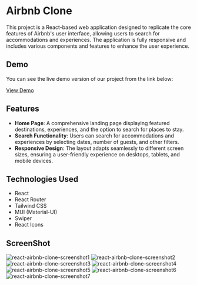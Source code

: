 # Airbnb Clone

This project is a React-based web application designed to replicate the core features of Airbnb's user interface, allowing users to search for accommodations and experiences. The application is fully responsive and includes various components and features to enhance the user experience.

## Demo

You can see the live demo version of our project from the link below:

[View Demo](https://accomodationapp.netlify.app)

## Features
* **Home Page**: A comprehensive landing page displaying featured destinations, experiences, and the option to search for places to stay.
* **Search Functionality**: Users can search for accommodations and experiences by selecting dates, number of guests, and other filters.
* **Responsive Design**: The layout adapts seamlessly to different screen sizes, ensuring a user-friendly experience on desktops, tablets, and mobile devices.

## Technologies Used
* React
* React Router
* Tailwind CSS
* MUI (Material-UI)
* Swiper
* React Icons

## ScreenShot
![react-airbnb-clone-screenshot1](https://github.com/user-attachments/assets/09a1511b-1ecf-4f20-ac1e-09639328c4aa)
![react-airbnb-clone-screenshot2](https://github.com/user-attachments/assets/c574a2bc-d590-4952-95ad-925301ab06d7)
![react-airbnb-clone-screenshot3](https://github.com/user-attachments/assets/8453c0d9-269d-4982-9490-b92d525a44c7)
![react-airbnb-clone-screenshot4](https://github.com/user-attachments/assets/bb83d612-c078-46f8-99c1-f88deaa25a95)
![react-airbnb-clone-screenshot5](https://github.com/user-attachments/assets/43ea0a37-682b-425e-9669-0e5035c25cda)
![react-airbnb-clone-screenshot6](https://github.com/user-attachments/assets/57a51fa7-bef8-4431-b481-e1e2643d3c33)
![react-airbnb-clone-screenshot7](https://github.com/user-attachments/assets/8382c52b-cca1-4e1d-83c1-4f39ac9ea842)
